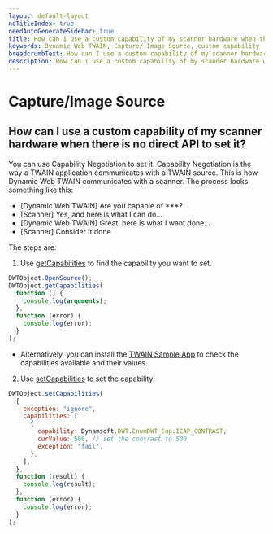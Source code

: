 ```yaml
---
layout: default-layout
noTitleIndex: true
needAutoGenerateSidebar: true
title: How can I use a custom capability of my scanner hardware when there is no direct API to set it?
keywords: Dynamic Web TWAIN, Capture/ Image Source, custom capability
breadcrumbText: How can I use a custom capability of my scanner hardware when there is no direct API to set it?
description: How can I use a custom capability of my scanner hardware when there is no direct API to set it?
---
```


# Capture/Image Source

## How can I use a custom capability of my scanner hardware when there is no direct API to set it?

You can use Capability Negotiation to set it. Capability Negotiation is the way a TWAIN application communicates with a TWAIN source. This is how Dynamic Web TWAIN communicates with a scanner. The process looks something like this:

- [Dynamic Web TWAIN] Are you capable of \*\*\*?
- [Scanner] Yes, and here is what I can do…
- [Dynamic Web TWAIN] Great, here is what I want done…
- [Scanner] Consider it done

The steps are:

1. Use <a href="/web-twain/docs/info/api/WebTwain_Acquire.html#getcapabilities" target="_blank">getCapabilities</a> to find the capability you want to set.

```javascript
DWTObject.OpenSource();
DWTObject.getCapabilities(
  function () {
    console.log(arguments);
  },
  function (error) {
    console.log(error);
  }
);
```

- Alternatively, you can install the [TWAIN Sample App](http://www.dynamsoft.com/download/support/twainapp.win32.installer.msi) to check the capabilities available and their values.

2. Use <a href="/web-twain/docs/info/api/WebTwain_Acquire.html#setcapabilities" target="_blank">setCapabilities</a> to set the capability.

```javascript
DWTObject.setCapabilities(
  {
    exception: "ignore",
    capabilities: [
      {
        capability: Dynamsoft.DWT.EnumDWT_Cap.ICAP_CONTRAST,
        curValue: 500, // set the contrast to 500
        exception: "fail",
      },
    ],
  },
  function (result) {
    console.log(result);
  },
  function (error) {
    console.log(error);
  }
);
```
